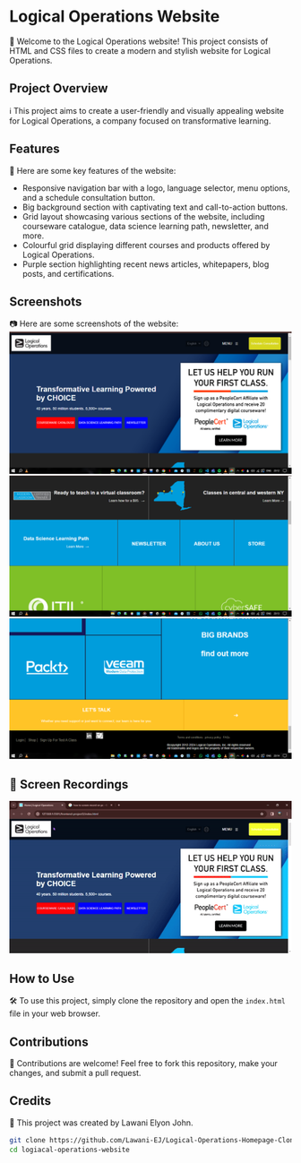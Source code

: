 # Logical Operations Website

🚀 Welcome to the Logical Operations website! This project consists of HTML and CSS files to create a modern and stylish website for Logical Operations.

## Project Overview

ℹ️ This project aims to create a user-friendly and visually appealing website for Logical Operations, a company focused on transformative learning.

## Features

🌟 Here are some key features of the website:

- Responsive navigation bar with a logo, language selector, menu options, and a schedule consultation button.
- Big background section with captivating text and call-to-action buttons.
- Grid layout showcasing various sections of the website, including courseware catalogue, data science learning path, newsletter, and more.
- Colourful grid displaying different courses and products offered by Logical Operations.
- Purple section highlighting recent news articles, whitepapers, blog posts, and certifications.

## Screenshots

📷 Here are some screenshots of the website:
![Alt text](./images/Screenshot1.png)
![Alt text](./images/Screenshot2.png)
![Alt text](./images/Screenshot3.png)

## 🎥 Screen Recordings

![Browsing GIF](./images/Screenrecord1-ezgif.com-video-to-gif-converter.gif)


## How to Use

🛠️ To use this project, simply clone the repository and open the `index.html` file in your web browser.

## Contributions
🤝 Contributions are welcome! Feel free to fork this repository, make your changes, and submit a pull request.

## Credits
🙏 This project was created by Lawani Elyon John.

```bash
git clone https://github.com/Lawani-EJ/Logical-Operations-Homepage-Clone.git
cd logiacal-operations-website 



